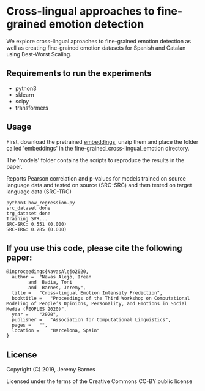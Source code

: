 Cross-lingual approaches to fine-grained emotion detection
==============

We explore cross-lingual aproaches to fine-grained emotion detection
as well as creating fine-grained emotion datasets for Spanish and Catalan
using Best-Worst Scaling.


Requirements to run the experiments
--------
- python3
- sklearn
- scipy
- transformers


Usage
--------

First, download the pretrained [embeddings](https://drive.google.com/file/d/1GpyF2h0j8K5TKT7y7Aj0OyPgpFc8pMNS/view), unzip them and place the folder called 'embeddings' in the fine-grained_cross-lingual_emotion directory.

The 'models' folder contains the scripts to reproduce the results in the paper.

Reports Pearson correlation and p-values for models trained on source language data and tested on source (SRC-SRC) and then tested on target language data (SRC-TRG)

```
python3 bow_regression.py
src_dataset done
trg_dataset done
Training SVR...
SRC-SRC: 0.551 (0.000)
SRC-TRG: 0.285 (0.000)
```

If you use this code, please cite the following paper:
-------
```
@inproceedings{NavasAlejo2020,
  author =  "Navas Alejo, Irean
        and  Badia, Toni
        and  Barnes, Jeremy",
  title =   "Cross-lingual Emotion Intensity Prediction",
  booktitle =   "Proceedings of the Third Workshop on Computational Modeling of People’s Opinions, Personality, and Emotions in Social Media (PEOPLES 2020)",
  year =    "2020",
  publisher =   "Association for Computational Linguistics",
  pages =   "",
  location =    "Barcelona, Spain"
}
```


License
-------

Copyright (C) 2019, Jeremy Barnes

Licensed under the terms of the Creative Commons CC-BY public license
